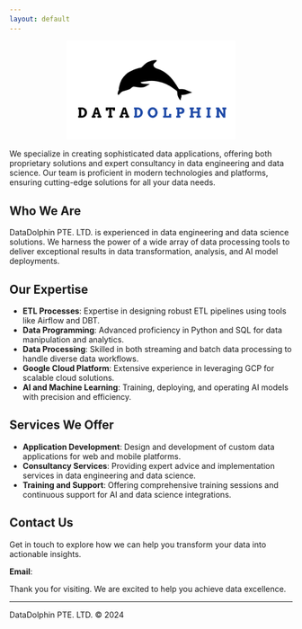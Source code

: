 ```yaml
---
layout: default
---
```


<p align="center">
  <img src="logo.png"  style = "max-width:300px"/>
</p>

We specialize in creating sophisticated data applications, offering both proprietary solutions and expert consultancy in data engineering and data science. Our team is proficient in modern technologies and platforms, ensuring cutting-edge solutions for all your data needs.

## Who We Are

DataDolphin PTE. LTD. is experienced in data engineering and data science solutions. We harness the power of a wide array of data processing tools to deliver exceptional results in data transformation, analysis, and AI model deployments.

## Our Expertise

- **ETL Processes**: Expertise in designing robust ETL pipelines using tools like Airflow and DBT.
- **Data Programming**: Advanced proficiency in Python and SQL for data manipulation and analytics.
- **Data Processing**: Skilled in both streaming and batch data processing to handle diverse data workflows.
- **Google Cloud Platform**: Extensive experience in leveraging GCP for scalable cloud solutions.
- **AI and Machine Learning**: Training, deploying, and operating AI models with precision and efficiency.

## Services We Offer

- **Application Development**: Design and development of custom data applications for web and mobile platforms.
- **Consultancy Services**: Providing expert advice and implementation services in data engineering and data science.
- **Training and Support**: Offering comprehensive training sessions and continuous support for AI and data science integrations.

## Contact Us

Get in touch to explore how we can help you transform your data into actionable insights.


**Email**: <span id="email"></span>

<script>
  // Obfuscate the email address parts
  var part1 = "info";
  var part2 = "datadolphin";
  var part3 = "net";
  
  // Construct the email address
  var email = part1 + "(at)" + part2 + "." + part3;
  
  // Modify the display to replace '@' with '(at)'
  var displayEmail = part1 + "(at)" + part2 + "." + part3;
  
  // Insert the obfuscated email into the page
  document.getElementById("email").innerHTML = '<a href="#">' + displayEmail + '</a>';
</script>


Thank you for visiting. We are excited to help you achieve data excellence.





---

DataDolphin PTE. LTD. © 2024